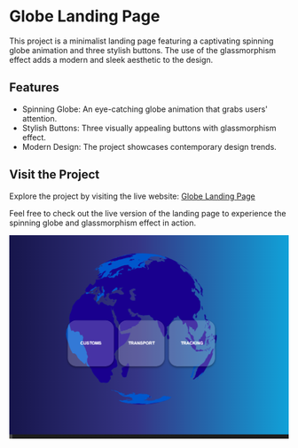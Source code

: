 # Globe Landing Page

This project is a minimalist landing page featuring a captivating spinning globe animation and three stylish buttons. The use of the glassmorphism effect adds a modern and sleek aesthetic to the design.

## Features

- Spinning Globe: An eye-catching globe animation that grabs users' attention.
- Stylish Buttons: Three visually appealing buttons with glassmorphism effect.
- Modern Design: The project showcases contemporary design trends.

## Visit the Project

Explore the project by visiting the live website: [Globe Landing Page](https://tbagaciunas.github.io/globe/)

Feel free to check out the live version of the landing page to experience the spinning globe and glassmorphism effect in action.


![Project Illustration](globe.png)
